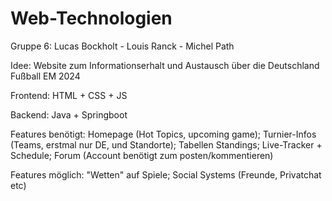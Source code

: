 # Web-Technologien
Gruppe 6:
Lucas Bockholt - Louis Ranck - Michel Path

Idee:
Website zum Informationserhalt und Austausch über die Deutschland Fußball EM 2024

Frontend:
  HTML + CSS + JS

Backend:
  Java + Springboot


Features benötigt:
Homepage (Hot Topics, upcoming game);
Turnier-Infos (Teams, erstmal nur DE, und Standorte);
Tabellen Standings;
Live-Tracker + Schedule;
Forum (Account benötigt zum posten/kommentieren)


Features möglich:
"Wetten" auf Spiele;
Social Systems (Freunde, Privatchat etc) 
